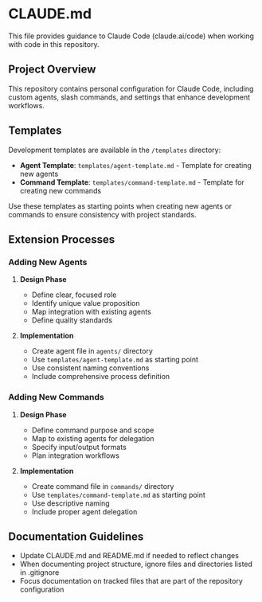 # CLAUDE.md

This file provides guidance to Claude Code (claude.ai/code) when working with code in this repository.

## Project Overview

This repository contains personal configuration for Claude Code, including custom agents, slash commands, and settings that enhance development workflows.

## Templates

Development templates are available in the `/templates` directory:

- **Agent Template**: `templates/agent-template.md` - Template for creating new agents
- **Command Template**: `templates/command-template.md` - Template for creating new commands

Use these templates as starting points when creating new agents or commands to ensure consistency with project standards.

## Extension Processes

### Adding New Agents

1. **Design Phase**

   - Define clear, focused role
   - Identify unique value proposition
   - Map integration with existing agents
   - Define quality standards

2. **Implementation**

   - Create agent file in `agents/` directory
   - Use `templates/agent-template.md` as starting point
   - Use consistent naming conventions
   - Include comprehensive process definition

### Adding New Commands

1. **Design Phase**

   - Define command purpose and scope
   - Map to existing agents for delegation
   - Specify input/output formats
   - Plan integration workflows

2. **Implementation**

   - Create command file in `commands/` directory
   - Use `templates/command-template.md` as starting point
   - Use descriptive naming
   - Include proper agent delegation

## Documentation Guidelines

- Update CLAUDE.md and README.md if needed to reflect changes
- When documenting project structure, ignore files and directories listed in .gitignore
- Focus documentation on tracked files that are part of the repository configuration
